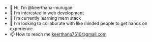 - 👋 Hi, I’m @keerthana-murugan
- 👀 I’m interested in web development
- 🌱 I’m currently learning mern stack
- 💞️ I’m looking to collaborate with like minded people to get hands on experience 
- 📫 How to reach me keerthana7510@gmail.com
